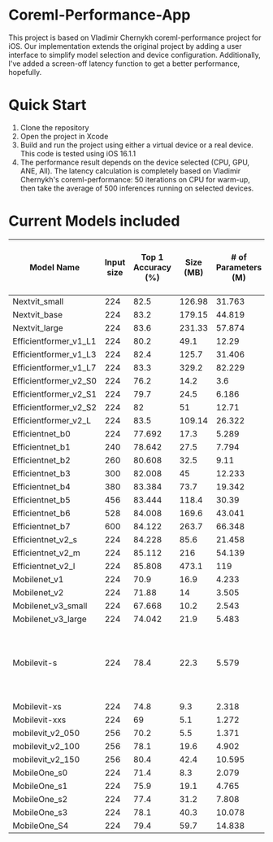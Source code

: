 # Coreml-Performance-App
This project is based on Vladimir Chernykh coreml-performance project for iOS. Our implementation extends the original project by adding a user interface to simplify model selection and device configuration. Additionally, I've added a screen-off latency function to get a better performance, hopefully.

# Quick Start
1. Clone the repository
2. Open the project in Xcode
3. Build and run the project using either a virtual device or a real device. This code is tested using iOS 16.1.1
4. The performance result depends on the device selected (CPU, GPU, ANE, All). The latency calculation is completely based on Vladimir Chernykh's coreml-performance: 50 iterations on CPU for warm-up, then take the average of 500 inferences running on selected devices.

# Current Models included
| Model Name            | Input size | Top 1 Accuracy (%) | Size (MB) | # of Parameters (M) | FLOPs (G) | # of Activations (million) | Latency on CPU (ms) | CPU Screen-off Latency (ms) | Latency on ANE (ms) | ANE Screen-off Latency (ms) | Latency on GPU (ms) | GPU Screen-off Latency (ms) | Cpu/Gpu Operation Ratio | Model Link                                                                                 |   |   |   |                                                                                                                                                                                                  |
|-----------------------|------------|--------------------|-----------|---------------------|-----------|----------------------------|---------------------|-----------------------------|---------------------|-----------------------------|---------------------|-----------------------------|-------------------------|--------------------------------------------------------------------------------------------|---|---|---|--------------------------------------------------------------------------------------------------------------------------------------------------------------------------------------------------|
| Nextvit_small         | 224        | 82.5               | 126.98    | 31.763              | 5.811     | 18.4387                    | 35.2382             | 32.8724                     | 3.5006              | 3.6397                      | 129.4218            | 128.0627                    | 85/167                  | https://github.com/bytedance/Next-ViT                                                      |   |   |   |                                                                                                                                                                                                  |
| Nextvit_base          | 224        | 83.2               | 179.15    | 44.819              | 8.294     | 23.7119                    | 49.7409             | 47.593                      | 4.4305              | 4.4405                      | 193.8774            | 191.1534                    | 129/245                 | https://github.com/bytedance/Next-ViT                                                      |   |   |   |                                                                                                                                                                                                  |
| Nextvit_large         | 224        | 83.6               | 231.33    | 57.874              | 10.777    | 28.99                      | 66.3024             | 63.8838                     | 5.2163              | 5.2543                      | 259.4616            | 254.9647                    | 173/323                 | https://github.com/bytedance/Next-ViT                                                      |   |   |   |                                                                                                                                                                                                  |
| Efficientformer_v1_L1 | 224        | 80.2               | 49.1      | 12.29               | 1.302     | 5.53                       | 92.7071             | 89.3694                     | 1.5094              | 1.5061                      | 34.8053             | 37.0175                     | 42/148                  | https://github.com/snap-research/EfficientFormer                                           |   |   |   |                                                                                                                                                                                                  |
| Efficientformer_v1_L3 | 224        | 82.4               | 125.7     | 31.406              | 3.929     | 12                         | 208.3578            | 195.6442                    | 2.8547              | 2.838                       | 60.2183             | 60.9759                     | 141/228                 | https://github.com/snap-research/EfficientFormer                                           |   |   |   |                                                                                                                                                                                                  |
| Efficientformer_v1_L7 | 224        | 83.3               | 329.2     | 82.229              | 10.166    | 24.45                      | 423.6137            | 418.5314                    | 8.2246              | 7.0521                      | 89.8642             | 87.6807                     | 273/308                 | https://github.com/snap-research/EfficientFormer                                           |   |   |   |                                                                                                                                                                                                  |
| Efficientformer_v2_S0 | 224        | 76.2               | 14.2      | 3.6                 | 0.407     | 5.3                        | 51.3086             | 53.118                      | 0.9832              | 0.9486                      | 23.08.06            | 24.9469                     | 107/121                 | https://github.com/snap-research/EfficientFormer                                           |   |   |   |                                                                                                                                                                                                  |
| Efficientformer_v2_S1 | 224        | 79.7               | 24.5      | 6.186               | 0.668     | 7.66                       | 77.493              | 76.9783                     | 1.1349              | 1.1132                      | 46.6044             | 49.8199                     | 57/217                  | https://github.com/snap-research/EfficientFormer                                           |   |   |   |                                                                                                                                                                                                  |
| Efficientformer_v2_S2 | 224        | 82                 | 51        | 12.71               | 1.272     | 11.77                      | 125.7969            | 125.5408                    | 2.0281              | 1.7036                      | 72.8974             | 79.8179                     | 76/350                  | https://github.com/snap-research/EfficientFormer                                           |   |   |   |                                                                                                                                                                                                  |
| Efficientformer_v2_L  | 224        | 83.5               | 109.14    | 26.322              | 2.952     | 18.54                      | 130.3785            | 196.6161                    | 11.4116             | 2.97                        | 88.9284             | 114.9263                    | 108/468                 | https://github.com/snap-research/EfficientFormer                                           |   |   |   |                                                                                                                                                                                                  |
| Efficientnet_b0       | 224        | 77.692             | 17.3      | 5.289               | 0.422     | 6.75                       | 16.9126             | 15.1892                     | 1.7491              | 1.9978                      | 26.7446             | 31.6968                     | 234/65                  | https://pytorch.org/vision/main/models/generated/torchvision.models.efficientnet_b0.html   |   |   |   |                                                                                                                                                                                                  |
| Efficientnet_b1       | 240        | 78.642             | 27.5      | 7.794               | 0.62      | 9.36                       | 23.3418             | 23.5011                     | 2.5068              | 2.7444                      | 36.3961             | 39.4964                     | 326/102                 | https://pytorch.org/vision/main/models/generated/torchvision.models.efficientnet_b1.html   |   |   |   |                                                                                                                                                                                                  |
| Efficientnet_b2       | 260        | 80.608             | 32.5      | 9.11                | 0.712     | 9.81                       | 36.6151             | 30.964                      | 3.6823              | 3.9599                      | 42.6457             | 45.3414                     | 223/219                 | https://pytorch.org/vision/master/models/generated/torchvision.models.efficientnet_b2.html |   |   |   |                                                                                                                                                                                                  |
| Efficientnet_b3       | 300        | 82.008             | 45        | 12.233              | 1.033     | 13.01                      | 65.1021             | 56.7066                     | 5.5076              | 5.4112                      | 47.3737             | 47.4935                     | 76/444                  | https://pytorch.org/vision/main/models/generated/torchvision.models.efficientnet_b3.html   |   |   |   |                                                                                                                                                                                                  |
| Efficientnet_b4       | 380        | 83.384             | 73.7      | 19.342              | 1.596     | 17.05                      | 111.996             | 140.9594                    | 10.374              | 10.6086                     | 55.6502             | 60.2639                     | 66/576                  | https://pytorch.org/vision/main/models/generated/torchvision.models.efficientnet_b4.html   |   |   |   |                                                                                                                                                                                                  |
| Efficientnet_b5       | 456        | 83.444             | 118.4     | 30.39               | 2.483     | 23.42                      | 262.8067            | 301.8053                    | 21.99               | 23.5284                     | 110.4733            | 117.6386                    | 80/699                  | https://pytorch.org/vision/main/models/generated/torchvision.models.efficientnet_b5.html   |   |   |   |                                                                                                                                                                                                  |
| Efficientnet_b6       | 528        | 84.008             | 169.6     | 43.041              | 3.522     | 29.97                      | 490.5762            | 1049.7971                   | 52.0414             | 80.4585                     | 201.4061            | 354.2627                    | 92/807                  | https://pytorch.org/vision/main/models/generated/torchvision.models.efficientnet_b6.html   |   |   |   |                                                                                                                                                                                                  |
| Efficientnet_b7       | 600        | 84.122             | 263.7     | 66.348              | 5.387     | 40.09                      | 947.5508            | 1993.4706                   | 86.9574             | 140.0038                    | 364.3727            | 634.417                     | 112/984                 | https://pytorch.org/vision/main/models/generated/torchvision.models.efficientnet_b7.html   |   |   |   |                                                                                                                                                                                                  |
| Efficientnet_v2_s     | 224        | 84.228             | 85.6      | 21.458              | 2.878     | 12.19                      | 35.8593             | 79.2411                     | 3.0237              | 3.115                       | 48.5658             | 49.7699                     | 2/501                   | https://pytorch.org/vision/main/models/efficientnetv2.html                                 |   |   |   |                                                                                                                                                                                                  |
| Efficientnet_v2_m     | 224        | 85.112             | 216       | 54.139              | 5.407     | 19.62                      | 70.4114             | 134.8219                    | 5.3902              | 10.1107                     | 61.1385             | 76.5697                     | 2/724                   | https://pytorch.org/vision/main/models/efficientnetv2.html                                 |   |   |   |                                                                                                                                                                                                  |
| Efficientnet_v2_l     | 224        | 85.808             | 473.1     | 119                 | 12.31     | 34.5                       | 126.4621            | 296.2575                    | 10.8362             | 22.1407                     | 89.462              | 142.8598                    | 2/1003                  | https://pytorch.org/vision/main/models/efficientnetv2.html                                 |   |   |   |                                                                                                                                                                                                  |
| Mobilenet_v1          | 224        | 70.9               | 16.9      | 4.233               | 0.579     | 5.04                       | 7.015               | 11.7229                     | 0.9196              | 1.2283                      | 20.9536             | 16.8175                     | 2/56                    | https://huggingface.co/docs/transformers/model_doc/mobilenet_v1#overview                   |   |   |   |                                                                                                                                                                                                  |
| Mobilenet_v2          | 224        | 71.88              | 14        | 3.505               | 0.314     | 6.68                       | 7.5591              | 13.0298                     | 1.0015              | 1.3022                      | 15.2767             | 15.9347                     | 2/99                    | https://pytorch.org/hub/pytorch_vision_mobilenet_v2/                                       |   |   |   |                                                                                                                                                                                                  |
| Mobilenet_v3_small    | 224        | 67.668             | 10.2      | 2.543               | 0.05965   | 1.42                       | 2.9943              | 3.7703                      | 11.4016             | 11.8068                     | 9.4581              | 10.2414                     | 6/141                   | https://pytorch.org/vision/main/models/mobilenetv3.html                                    |   |   |   |                                                                                                                                                                                                  |
| Mobilenet_v3_large    | 224        | 74.042             | 21.9      | 5.483               | 0.226     | 4.41                       | 6.674               | 10.7458                     | 18.6669             | 17.4548                     | 19.1962             | 21.0491                     | 6/158                   | https://pytorch.org/vision/main/models/mobilenetv3.html                                    |   |   |   |                                                                                                                                                                                                  |
| Mobilevit-s           | 224        | 78.4               | 22.3      | 5.579               | 1.547     | 14.94                      | 28.0709             | 60.7667                     | 34.9575             | 44.1935                     | 34.9805             | 43.3358                     | 328/83                  | https://huggingface.co/apple/mobilevit-small                                               |   |   |   | The ANE computation for Mobilevit model seems to have error:https://github.com/apple/ml-cvnets/issues/27 on the phone (I used the virtual phone to test it and it turns out to have no problems) |
| Mobilevit-xs          | 224        | 74.8               | 9.3       | 2.318               | 0.793     | 12.14                      | 21.8105             | 44.9384                     | 23.8962             | 32.1419                     | 24.0826             | 30.9254                     | 346/63                  | https://huggingface.co/apple/mobilevit-x-small                                             |   |   |   |                                                                                                                                                                                                  |
| Mobilevit-xxs         | 224        | 69                 | 5.1       | 1.272               | 0.31      | 5.99                       | 11.4366             | 20.9482                     | 14.1317             | 21.5464                     | 14.2482             | 20.6964                     | 346/64                  | https://huggingface.co/apple/mobilevit-xx-small                                            |   |   |   |                                                                                                                                                                                                  |
| mobilevit_v2_050      | 256        | 70.2               | 5.5       | 1.371               | 0.48      | 8.04                       | 18.0857             | 35.5047                     | 2.1501              | 3.0569                      | 20.862              | 29.6687                     | 381/49                  | https://huggingface.co/timm/mobilevitv2_050.cvnets_in1k                                    |   |   |   |                                                                                                                                                                                                  |
| mobilevit_v2_100      | 256        | 78.1               | 19.6      | 4.902               | 1.844     | 16.08                      | 41.568              | 87.458                      | 4.6649              | 6.6972                      | 52.4046             | 63.7646                     | 356/80                  | https://huggingface.co/timm/mobilevitv2_100.cvnets_in1k                                    |   |   |   |                                                                                                                                                                                                  |
| mobilevit_v2_150      | 256        | 80.4               | 42.4      | 10.595              | 4.09      | 24.11                      | 64.7349             | 152.913                     | 7.0944              | 7.8868                      | 112.0646            | 114.7588                    | 332/116                 | https://huggingface.co/timm/mobilevitv2_150.cvnets_in1k                                    |   |   |   |                                                                                                                                                                                                  |
| MobileOne_s0          | 224        | 71.4               | 8.3       | 2.079               | 0.275     | 3.79                       | 4.5283              | 6.3961                      | 0.7019              | 0.9531                      | 12.1953             | 10.6148                     | 2/45                    | https://github.com/apple/ml-mobileone                                                      |   |   |   |                                                                                                                                                                                                  |
| MobileOne_s1          | 224        | 75.9               | 19.1      | 4.765               | 0.825     | 6.27                       | 8.1541              | 8.0278                      | 0.9705              | 0.9536                      | 25.5753             | 19.1665                     | 2/45                    | https://github.com/apple/ml-mobileone                                                      |   |   |   |                                                                                                                                                                                                  |
| MobileOne_s2          | 224        | 77.4               | 31.2      | 7.808               | 1.299     | 7.56                       | 10.5839             | 21.4588                     | 1.1665              | 1.2043                      | 32.0026             | 24.8013                     | 2/45                    | https://github.com/apple/ml-mobileone                                                      |   |   |   |                                                                                                                                                                                                  |
| MobileOne_s3          | 224        | 78.1               | 40.3      | 10.078              | 1.896     | 9.13                       | 13.3721             | 28.4688                     | 1.3438              | 1.42                        | 38.4561             | 24.7752                     | 2/45                    | https://github.com/apple/ml-mobileone                                                      |   |   |   |                                                                                                                                                                                                  |
| MobileOne_S4          | 224        | 79.4               | 59.7      | 14.838              | 2.979     | 11.81                      | 19.3589             | 43.9258                     | 1.7511              | 3.0248                      | 55.2565             | 31.6534                     | 2/117                   | https://github.com/apple/ml-mobileone                                                      |   |   |   |                                                                                                                                                                                                  |
